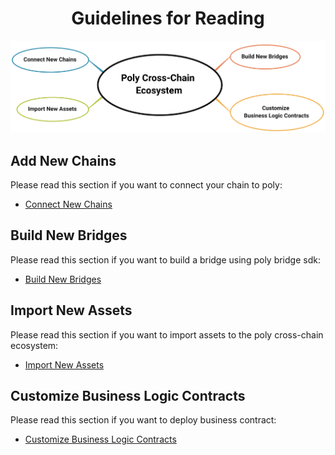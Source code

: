 <h1 align="center">Guidelines for Reading</h1>

<div align=center><img src="resources/reading_guideline.png" alt=""/></div>

## Add New Chains
Please read this section if you want to connect your chain to poly:
- [Connect New Chains](new_chain/readme.md)

## Build New Bridges
Please read this section if you want to build a bridge using poly bridge sdk:
- [Build New Bridges](new_product/integrate_bridge/readme.md)

## Import New Assets
Please read this section if you want to import assets to the poly cross-chain ecosystem:
- [Import New Assets](new_product/integrate_assets/readme.md)

## Customize Business Logic Contracts

Please read this section if you want to deploy business contract:

- [Customize Business Logic Contracts](new_product/integrate_contracts/readme.md)

